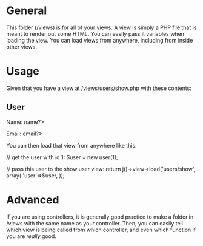 General
=======

This folder (/views) is for all of your views.
A view is simply a PHP file that is meant to render out some HTML.
You can easily pass it variables when loading the view.
You can load views from anywhere, including from inside other views.


Usage
=====

Given that you have a view at /views/users/show.php with these contents:

  
  <section>
    <h2>User</h2>
    <p>Name: <?=$user->name?></p>
    <p>Email: <?=$user->email?></p>
  </section>
  

You can then load that view from anywhere like this:

  
  // get the user with id 1:
  $user = new user(1);
  
  // pass this user to the show user view:
  return j()->view->load('users/show', array(
    'user'=>$user,
  ));
  

Advanced
========

If you are using controllers, it is generally good practice to make a folder in /views with the same name as your controller.
Then, you can easily tell which view is being called from which controller, and even which function if you are *really* good.

